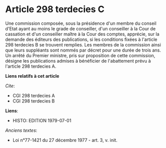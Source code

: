 # Article 298 terdecies C

Une commission composée, sous la présidence d'un membre du conseil d'Etat ayant au moins le grade de conseiller, d'un
conseiller à la Cour de cassation et d'un conseiller maître à la Cour des comptes, apprécie, sur la demande des éditeurs des
publications, si les conditions fixées à l'article 298 terdecies B se trouvent remplies. Les membres de la commission ainsi
que leurs suppléants sont nommés par décret pour une durée de trois ans. Un arrêté du Premier ministre, pris sur proposition
de cette commission, désigne les publications admises à bénéficier de l'abattement prévu à l'article 298 terdecies A.

**Liens relatifs à cet article**

_Cite_:

  - CGI 298 terdecies A
  - CGI 298 terdecies B

**Liens**:

  - HISTO: EDITION 1979-07-01

_Anciens textes_:

  - Loi n°77-1421 du 27 décembre 1977 - art. 3, v. init.
